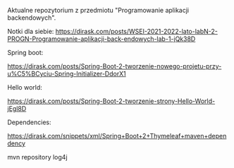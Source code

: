 Aktualne repozytorium z przedmiotu "Programowanie aplikacji backendowych".

Notki dla siebie:
https://dirask.com/posts/WSEI-2021-2022-lato-labN-2-PROGN-Programowanie-aplikacji-back-endowych-lab-1-jQk38D

Spring boot:

https://dirask.com/posts/Spring-Boot-2-tworzenie-nowego-projetu-przy-u%C5%BCyciu-Spring-Initializer-DdorX1

Hello world:

https://dirask.com/posts/Spring-Boot-2-tworzenie-strony-Hello-World-jEgl8D

Dependencies:

https://dirask.com/snippets/xml/Spring+Boot+2+Thymeleaf+maven+dependency

mvn repository log4j
